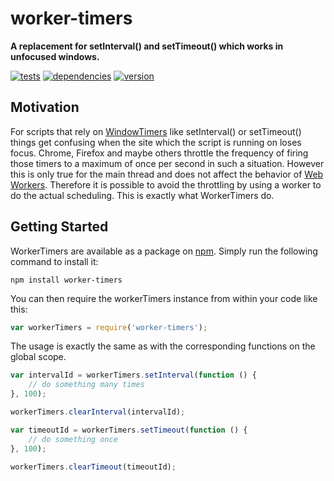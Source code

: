 # worker-timers

**A replacement for setInterval() and setTimeout() which works in unfocused windows.**

[![tests](https://img.shields.io/travis/chrisguttandin/worker-timers/master.svg?style=flat-square)](https://travis-ci.org/chrisguttandin/worker-timers)
[![dependencies](https://img.shields.io/david/chrisguttandin/worker-timers.svg?style=flat-square)](https://www.npmjs.com/package/worker-timers)
[![version](https://img.shields.io/npm/v/worker-timers.svg?style=flat-square)](https://www.npmjs.com/package/worker-timers)

## Motivation

For scripts that rely on [WindowTimers](http://www.w3.org/TR/html5/webappapis.html#timers) like
setInterval() or setTimeout() things get confusing when the site which the script is running on
loses focus. Chrome, Firefox and maybe others throttle the frequency of firing those timers to a
maximum of once per second in such a situation. However this is only true for the main thread and
does not affect the behavior of [Web Workers](http://www.w3.org/TR/workers/). Therefore it is
possible to avoid the throttling by using a worker to do the actual scheduling. This is exactly what
WorkerTimers do.

## Getting Started

WorkerTimers are available as a package on [npm](https://www.npmjs.org/package/worker-timers).
Simply run the following command to install it:

```shell
npm install worker-timers
```

You can then require the workerTimers instance from within your code like this:

```js
var workerTimers = require('worker-timers');
```

The usage is exactly the same as with the corresponding functions on the global scope.

```js
var intervalId = workerTimers.setInterval(function () {
    // do something many times
}, 100);

workerTimers.clearInterval(intervalId);

var timeoutId = workerTimers.setTimeout(function () {
    // do something once
}, 100);

workerTimers.clearTimeout(timeoutId);
```
